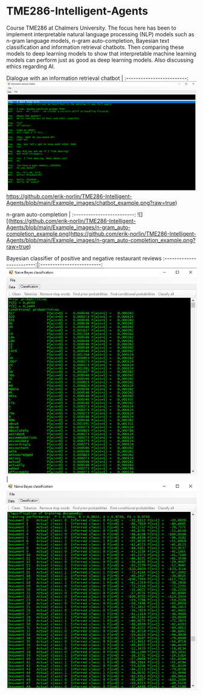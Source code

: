 # TME286-Intelligent-Agents
Course TME286 at Chalmers University. The focus here has been to implement interpretable natural language processing (NLP) models such as n-gram language models, n-gram auto-completion, Bayesian text classification and information retrieval chatbots. Then comparing these models to deep learning models to show that interpretable machine learning models can perform just as good as deep learning models. Also discussing ethics regarding AI.

Dialogue with an information retrieval chatbot |
:-------------------------:
![](https://github.com/erik-norlin/TME286-Intelligent-Agents/blob/main/Example_images/chatbot_example.png)https://github.com/erik-norlin/TME286-Intelligent-Agents/blob/main/Example_images/chatbot_example.png?raw=true)

n-gram auto-completion |
:-------------------------:
![][(https://github.com/erik-norlin/TME286-Intelligent-Agents/blob/main/Example_images/n-gram_auto-completion_example.png)https://github.com/erik-norlin/TME286-Intelligent-Agents/blob/main/Example_images/n-gram_auto-completion_example.png?raw=true)

Bayesian classifier of positive and negative restaurant reviews 
:-------------------------:|:-------------------------:
![](https://github.com/erik-norlin/TME286-Intelligent-Agents/blob/main/Example_images/bayesian_classifier_example_1.png?raw=true) | ![](https://github.com/erik-norlin/TME286-Intelligent-Agents/blob/main/Example_images/bayesian_classifier_example_2.png?raw=true)
